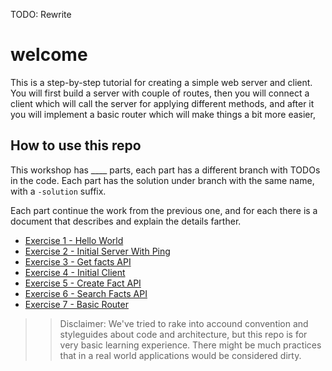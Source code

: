 TODO: Rewrite


# welcome
This is a step-by-step tutorial for creating a simple web server and client. 
You will first build a server with couple of routes, then you will connect a client which will call the server for applying different methods, and after it you will implement a basic router which will make things a bit more easier,

## How to use this repo
This workshop has ____ parts, each part has a different branch with TODOs in the code. Each part has the solution under branch with the same name, with a `-solution` suffix. 

Each part continue the work from the previous one, and for each there is a document that describes and explain the details farther. 


* [Exercise 1 - Hello World](https://github.com/FTBpro/go-workshop/blob/master-cool/coolfacts/docs/ex1.md)
* [Exercise 2 - Initial Server With Ping](https://github.com/FTBpro/go-workshop/blob/master-cool/coolfacts/docs/ex2-ping.md)
* [Exercise 3 - Get facts API](https://github.com/FTBpro/go-workshop/blob/master-cool/coolfacts/docs/ex3-get-facts.md)
* [Exercise 4 - Initial Client](https://github.com/FTBpro/go-workshop/blob/master-cool/coolfacts/docs/ex4-initial-client.md)
* [Exercise 5 - Create Fact API](https://github.com/FTBpro/go-workshop/blob/master-cool/coolfacts/docs/ex5-create-fact.md)
* [Exercise 6 - Search Facts API](https://github.com/FTBpro/go-workshop/blob/master-cool/coolfacts/docs/ex6-search-facts.md)
* [Exercise 7 - Basic Router](https://github.com/FTBpro/go-workshop/blob/master-cool/coolfacts/docs/ex7-basic-router.md)

>> Disclaimer: We've tried to rake into accound convention and styleguides about code and architecture, but this repo is for very basic learning experience. There might be much practices that in a real world applications would be considered dirty.
